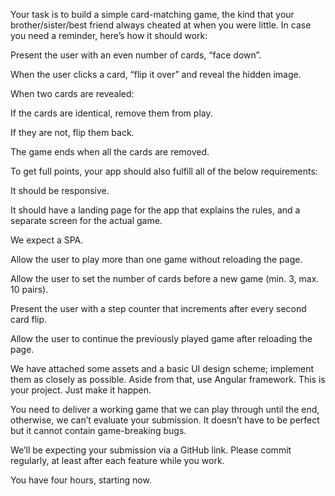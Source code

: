 Your task is to build a simple card-matching game, the kind that your brother/sister/best friend always cheated at when you were little. In case you need a reminder, here’s how it should work:

Present the user with an even number of cards, “face down”.

When the user clicks a card, “flip it over” and reveal the hidden image.

When two cards are revealed:

If the cards are identical, remove them from play.

If they are not, flip them back.

The game ends when all the cards are removed.

To get full points, your app should also fulfill all of the below requirements:

It should be responsive.

It should have a landing page for the app that explains the rules, and a separate screen for the actual game.

We expect a SPA.

Allow the user to play more than one game without reloading the page.

Allow the user to set the number of cards before a new game (min. 3, max. 10 pairs).

Present the user with a step counter that increments after every second card flip.

Allow the user to continue the previously played game after reloading the page.

We have attached some assets and a basic UI design scheme; implement them as closely as possible. Aside from that, use Angular framework. This is your project. Just make it happen.

You need to deliver a working game that we can play through until the end, otherwise, we can’t evaluate your submission. It doesn’t have to be perfect but it cannot contain game-breaking bugs.

We’ll be expecting your submission via a GitHub link. Please commit regularly, at least after each feature while you work.

You have four hours, starting now.
